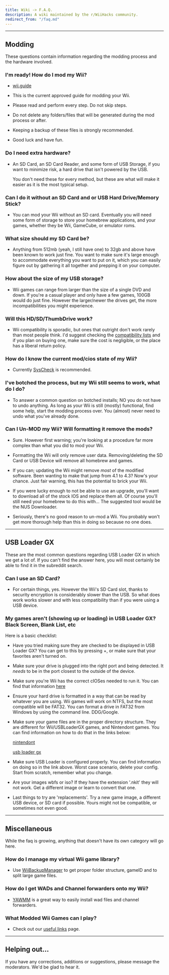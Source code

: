 ```yaml
---
title: Wiki -> F.A.Q.
description: A wiki maintained by the r/WiiHacks community.
redirect_from: "/faq.md"
---
```


----

## Modding

   These questions contain information regarding the modding process and the hardware involved.

### I'm ready! How do I mod my Wii?

  * [wii.guide](https://wii.guide/)

  * This is the current approved guide for modding your Wii.

  * Please read and perform every step. Do not skip steps.

  * Do not delete any folders/files that will be generated during the mod process or after.

  * Keeping a backup of these files is strongly recommended.

  * Good luck and have fun.

### Do I need extra hardware?

  * An SD Card, an SD Card Reader, and some form of USB Storage, if you want to minimize risk, a hard drive that isn't powered by the USB.

    You don't need these for every method, but these are what will make it easier as it is the most typical setup.

### Can I do it without an SD Card and or USB Hard Drive/Memory Stick?

  * You can mod your Wii without an SD card. Eventually you will need some form of storage to store your homebrew applications, and your games, whether they be Wii, GameCube, or emulator roms.

### What size should my SD Card be?

  * Anything from 512mb (yeah, I still have one) to 32gb and above have been known to work just fine. You want to make sure it's large enough to accommodate everything you want to put on it, which you can easily figure out by gathering it all together and prepping it on your computer.

### How about the size of my USB storage?

  * Wii games can range from larger than the size of a single DVD and down. If you're a casual player and only have a few games, 100GB would do just fine. However the larger/newer the drives get, the more incompatibilities you might experience.

### Will this HD/SD/ThumbDrive work?

  * Wii compatibility is sporadic, but ones that outright don't work rarely than most people think. I'd suggest checking the [compatibility lists](https://wiihacks.bloodythorn.com/links#storage-compatibility-lists) and if you plan on buying one, make sure the cost is negligible, or the place has a liberal return policy.

### How do I know the current mod/cios state of my Wii?

  * Currently [SysCheck](http://www.hacksden.com/downloads.php?do=file&id=149) is recommended.

### I've botched the process, but my Wii still seems to work, what do I do?

  * To answer a common question on botched installs; NO you do not have to undo anything. As long as your Wii is still (mostly) functional, find some help, start the modding process over. You (almost) never need to undo what you've already done.

### Can I Un-MOD my Wii? Will formatting it remove the mods?

  * Sure. However first warning; you're looking at a procedure far more complex than what you did to mod your Wii.

  * Formatting the Wii will only remove user data. Removing/deleting the SD Card or USB Device will remove all homebrew and games.

  * If you can; updating the Wii might remove *most* of the modified software. Been wanting to make that jump from 4.1 to 4.3? Now's your chance. Just fair warning, this has the potential to brick your Wii.

  * If you were lucky enough to not be able to use an upgrade, you'll want to download all of the stock IOS and replace them all. Of course you'll still need your homebrew to do this with... The suggested tool would be the NUS Downloader.

  * Seriously, there's no good reason to un-mod a Wii. You probably won't get more thorough help than this in doing so because no one does.

----

## USB Loader GX

  These are the most common questions regarding USB Loader GX in which we get a lot of. If you can't find the answer here, you will most certainly be able to find it in the subreddit search.

### Can I use an SD Card?

  * For certain things, yes. However the Wii's SD Card slot, thanks to security encryption is considerably slower than the USB. So what does work works slower and with less compatibility than if you were using a USB device.

### My games aren't (showing up or loading) in USB Loader GX? Black Screen, Blank List, etc

  Here is a basic checklist:

  * Have you tried making sure they are checked to be displayed in USB Loader GX? You can get to this by pressing +, or make sure that your favorites aren't turned on.

  * Make sure your drive is plugged into the right port and being detected. It *needs* to be in the port closest to the outside of the device.
  
  * Make sure you're Wii has the correct cIOSes needed to run it. You can find that information [here](https://wii.guide/cios)
  
  * Ensure your hard drive is formatted in a way that can be read by whatever you are using. Wii games will work on NTFS, but the most compatible will be FAT32. You can format a drive in FAT32 from Windows by using the command line. DDG/Google.
  
  * Make sure your game files are in the proper directory structure. They are different for Wii/USBLoaderGX games, and Nintendont games. You can find information on how to do that in the links below:

    [nintendont](https://sites.google.com/site/completesg/backup-launchers/gamecube/nintendont)

    [usb loader gx](https://sourceforge.net/p/usbloadergx/wiki/Installation/)

  * Make sure USB Loader is configured properly. You can find information on doing so in the link above. Worst case scenario, delete your config. Start from scratch, remember what you change.

  * Are your images wbfs or iso? If they have the extension '.nkit' they will not work. Get a different image or learn to convert that one.
  
  * Last things to try are 'replacements'. Try a new game image, a different USB device, or SD card if possible. Yours might not be compatible, or sometimes not even good.

----

## Miscellaneous

  While the faq is growing, anything that doesn't have its own category will go here.

### How do I manage my virtual Wii game library?

  * Use [WiiBackupManager](http://www.wiibackupmanager.co.uk/WiiBackupManager_Build78.html) to get proper folder structure, gameID and to split large game files.

### How do I get WADs and Channel forwarders onto my Wii?

  * [YAWMM](https://github.com/FIX94/Some-YAWMM-Mod) is a great way to easily install wad files and channel forwarders.

### What Modded Wii Games can I play?

  * Check out our [useful links](https://wiihacks.bloodythorn.com/links) page.

----

## Helping out...

If you have any corrections, additions or suggestions, please message the moderators. We'd be glad to hear it.